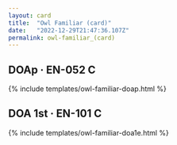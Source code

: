 ```yaml
---
layout: card
title:  "Owl Familiar (card)"
date:   "2022-12-29T21:47:36.107Z"
permalink: owl-familiar_(card)
---
```


## DOAp &middot; EN-052 C

{% include templates/owl-familiar-doap.html %}


## DOA 1st &middot; EN-101 C

{% include templates/owl-familiar-doa1e.html %}
